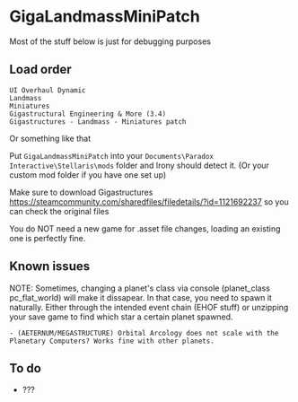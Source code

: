 # GigaLandmassMiniPatch
Most of the stuff below is just for debugging purposes

## Load order
```
UI Overhaul Dynamic
Landmass
Miniatures
Gigastructural Engineering & More (3.4)
Gigastructures - Landmass - Miniatures patch
```
Or something like that  

Put `GigaLandmassMiniPatch` into your `Documents\Paradox Interactive\Stellaris\mods` folder and Irony should detect it. (Or your custom mod folder if you have one set up)

Make sure to download Gigastructures https://steamcommunity.com/sharedfiles/filedetails/?id=1121692237 so you can check the original files

You do NOT need a new game for .asset file changes, loading an existing one is perfectly fine.

## Known issues
NOTE: Sometimes, changing a planet's class via console (planet_class pc_flat_world) will make it dissapear. In that case, you need to spawn it naturally. Either through the intended event chain (EHOF stuff) or unzipping your save game to find which star a certain planet spawned.  
```
- (AETERNUM/MEGASTRUCTURE) Orbital Arcology does not scale with the Planetary Computers? Works fine with other planets.
```
## To do
- ???
